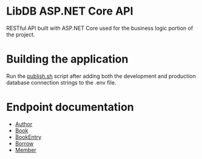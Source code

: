 # LibDB ASP.NET Core API

RESTful API built with ASP.NET Core used for the business logic portion of the project.

# Building the application
 
Run the [publish.sh](https://github.com/HHACarvalho/libdb-dotnet/blob/main/publish.sh) script after adding both the development and production database connection strings to the .env file.

# Endpoint documentation

* [Author](docs/author.md)
* [Book](docs/book.md)
* [BookEntry](docs/book_entry_.md)
* [Borrow](docs/borrow.md)
* [Member](docs/member.md)